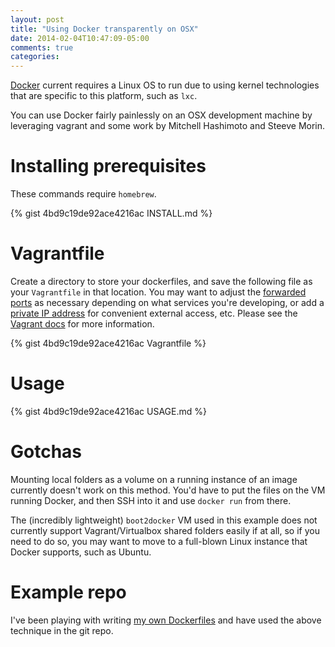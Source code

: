 ```yaml
---
layout: post
title: "Using Docker transparently on OSX"
date: 2014-02-04T10:47:09-05:00
comments: true
categories:
---
```


[Docker](http://www.docker.io) current requires a Linux OS to run due to using
kernel technologies that are specific to this platform, such as `lxc`.

You can use Docker fairly painlessly on an OSX development machine by leveraging
vagrant and some work by Mitchell Hashimoto and Steeve Morin.

# Installing prerequisites

These commands require `homebrew`.

{% gist 4bd9c19de92ace4216ac INSTALL.md %}

# Vagrantfile

Create a directory to store your dockerfiles, and save the following file as
your `Vagrantfile` in that location. You may want to adjust the
[forwarded ports](http://docs.vagrantup.com/v2/networking/forwarded_ports.html)
as necessary depending on what services you're developing, or add a
[private IP address](http://docs.vagrantup.com/v2/networking/private_network.html)
for convenient external access, etc. Please see the
[Vagrant docs](http://docs.vagrantup.com/v2/) for more information.

{% gist 4bd9c19de92ace4216ac Vagrantfile %}

# Usage

{% gist 4bd9c19de92ace4216ac USAGE.md %}

# Gotchas

Mounting local folders as a volume on a running instance of an image currently
doesn't work on this method. You'd have to put the files on the VM running
Docker, and then SSH into it and use `docker run` from there.

The (incredibly lightweight) `boot2docker` VM used in this example does not
currently support Vagrant/Virtualbox shared folders easily if at all, so
if you need to do so, you may want to move to a full-blown Linux instance that
Docker supports, such as Ubuntu.

# Example repo

I've been playing with writing
[my own Dockerfiles](https://github.com/shanesveller/dockerfiles) and have used
the above technique in the git repo.

